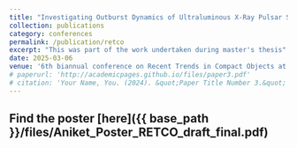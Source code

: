 ```yaml
---
title: "Investigating Outburst Dynamics of Ultraluminous X-Ray Pulsar Swift J0243.6+ 6124"
collection: publications
category: conferences
permalink: /publication/retco
excerpt: "This was part of the work undertaken during master's thesis"
date: 2025-03-06
venue: '6th biannual conference on Recent Trends in Compact Objects at Indian Institute of Technology Indore, India'
# paperurl: 'http://academicpages.github.io/files/paper3.pdf'
# citation: 'Your Name, You. (2024). &quot;Paper Title Number 3.&quot; <i>GitHub Journal of Bugs</i>. 1(3).'
---
```


## Find the poster [here]({{ base_path }}/files/Aniket_Poster_RETCO_draft_final.pdf)

